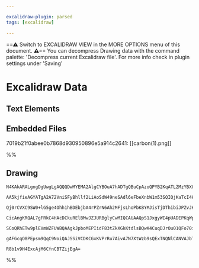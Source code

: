 ```yaml
---

excalidraw-plugin: parsed
tags: [excalidraw]

---
```

==⚠  Switch to EXCALIDRAW VIEW in the MORE OPTIONS menu of this document. ⚠== You can decompress Drawing data with the command palette: 'Decompress current Excalidraw file'. For more info check in plugin settings under 'Saving'


# Excalidraw Data

## Text Elements
## Embedded Files
7019b21f0abee0b7868d930950896e5a914c2641: [[carbon(1).png]]

%%
## Drawing
```compressed-json
N4KAkARALgngDgUwgLgAQQQDwMYEMA2AlgCYBOuA7hADTgQBuCpAzoQPYB2KqATLZMzYBXUtiRoIACyhQ4zZAHoFAc0JRJQgEYA6bGwC2CgF7N6hbEcK4OCtptbErHALRY8RMpWdx8Q1TdIEfARcZgRmBShcZQUebQBGAFZtHho6IIR9BA4oZm4AbXAwUDBSiBJuCAAVAC1sABEaqoBrIyFLAHEOGA6ABmwXAFkAOTTSyFhESsJ9aKR+MsxuZwAW

AA5kjfieAGYATgA2A72VniSFyBhllf2LiAoSdW49neSAdl6eFbeXnbW1m53SQIQjKaTcI4HO7WZTBbi9O7MKCkNjNBAAYTY+DYpEqyOszDguECOTGZU0uGwzWUKKEHGImOxuIk+I4hOJ2SgZMgADNCPh8ABlWBwiSCDzciBIlFogDqj0k3D4RQEyNRCGFMFF6HFFTutLBHHCeTQ8TubCJ2DUV1NvQRKogNOEcAAksQTah8gBdO488hZN3cDhCAV3

Qj0rCVXC9SW0+lG5ge4Ohh1hBDEbjbA4rPZrN6Ah2MFjsLhoPbK8YMJisTjDThibiJPZvJKfZth5j1DJQdPcHkEMJ3TTCekAUWCWRySZD+DuQjgxFwPYzpreiTeOxbbzW2bWFbKRA4zSDM7u2KpvbQ/fwg9TUSgQg9EEQ9PDyklfOCgYkH3ie00Zw8r0uCaAgCC9Jo24HGsxAvL0eyJL0ayHAgiS4Hs8QrNgPDZvEkrMO44ieiqYBmiR8Qqj6DrY

CicAngKRQAL7gFRkC4HAcDCkuRElBMwJZJURBglyCwMIQCAUAAQpS1JxgyWI4pUADEPKqWpZIQNgIgklALo9vowoyhiCnMugSnxAgFkWRpWmkDpemZNJVJOnS8lMni5BskSOk2dpnIOfoABi/JCiKRFSliepFJpfk5AFhnqvKxBPGg+4xXZ/n6QlaKatqEUSqJtn2fpABKwiGsamaFbFun6QA8pa1qZna1UZXF+mBZwUCBbg+j8jaqCJK1xWZJ1O

SCoQRhETw9plEVmWZFUWBQAAgkJpboMEPIidF83tZkXGkKtdlsBQwK4CuqDJrOu01QFo70itJ1nSEl0QMSKJUMNC36E9n1VPA4Vyb5bW1aN/oIGV2rXaJBEogKAAamZJG8sM0Vi+AAJoQkc2i9IkKzQWuolGGwBjcLxkD0AQQhERRpSMd9+36GVrkJk+wOiTSJATVNSqzZA3PEMKCB0WgQ3RULgxsMQCAPSBwSXdet5lELjKKWglMQJJWJvaQygU

gAFGcqO8PEpsm9QqC9NoiQAJSSiVCDKCGxKVPrRu7AivA7N7XtWzb9sQExTNQNlCANVAJbTimZR+r1kPZLLpBvhTDrZArl6oMitN3NgRBi9npC5w6HAJ9wOcIOaQhQIeRGV3csykGipDDOXaANw6Tct/LmiKxXxcICH0V2AAVgg2C5IKZdwNLsu9/3V4DlX0WUlHjBVGT+Bp5WkzhWEwSTyWkpaUiBgA1MaAww655okry++iiBkZEfnB9g/N+hKt

R8b1v9H4ExcAjM6CfnCBTZijEgA=
```
%%